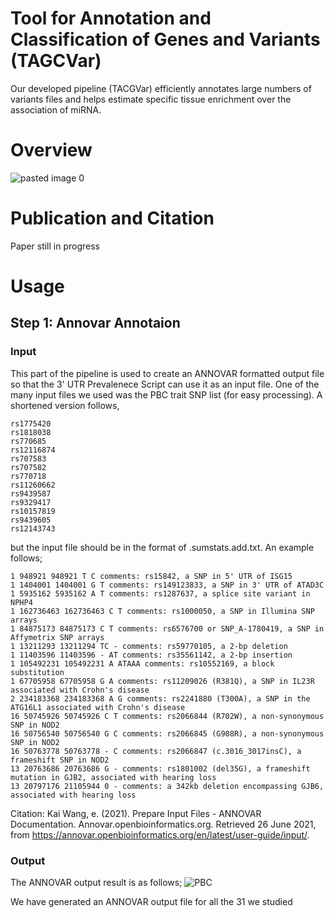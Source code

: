 # **Tool for Annotation and Classification of Genes and Variants (TAGCVar)**
Our developed pipeline (TACGVar) efficiently annotates large numbers of variants files and helps estimate specific tissue enrichment over the association of miRNA.

# **Overview**
![pasted image 0](https://user-images.githubusercontent.com/80075365/123517696-76a2e400-d670-11eb-917d-bb1560d1e560.png)

# **Publication and Citation**
Paper still in progress

# **Usage**
## **Step 1: Annovar Annotaion**
### **Input**
This part of the pipeline is used to create an ANNOVAR formatted output file so that the 3' UTR Prevalenece Script can use it as an input file. One of the many input files we used was the PBC trait SNP list (for easy processing). A shortened version follows,
```rs1775421
rs1775420
rs1818038
rs770685
rs12116874
rs707583
rs707582
rs770718
rs11260662
rs9439587
rs9329417
rs10157819
rs9439605
rs12143743
```

but the input file should be in the format of .sumstats.add.txt. An example follows;
```[kaiwang@biocluster ~/]$ cat example/ex1.avinput
1 948921 948921 T C comments: rs15842, a SNP in 5' UTR of ISG15
1 1404001 1404001 G T comments: rs149123833, a SNP in 3' UTR of ATAD3C
1 5935162 5935162 A T comments: rs1287637, a splice site variant in NPHP4
1 162736463 162736463 C T comments: rs1000050, a SNP in Illumina SNP arrays
1 84875173 84875173 C T comments: rs6576700 or SNP_A-1780419, a SNP in Affymetrix SNP arrays
1 13211293 13211294 TC - comments: rs59770105, a 2-bp deletion
1 11403596 11403596 - AT comments: rs35561142, a 2-bp insertion
1 105492231 105492231 A ATAAA comments: rs10552169, a block substitution
1 67705958 67705958 G A comments: rs11209026 (R381Q), a SNP in IL23R associated with Crohn's disease
2 234183368 234183368 A G comments: rs2241880 (T300A), a SNP in the ATG16L1 associated with Crohn's disease
16 50745926 50745926 C T comments: rs2066844 (R702W), a non-synonymous SNP in NOD2
16 50756540 50756540 G C comments: rs2066845 (G908R), a non-synonymous SNP in NOD2
16 50763778 50763778 - C comments: rs2066847 (c.3016_3017insC), a frameshift SNP in NOD2
13 20763686 20763686 G - comments: rs1801002 (del35G), a frameshift mutation in GJB2, associated with hearing loss
13 20797176 21105944 0 - comments: a 342kb deletion encompassing GJB6, associated with hearing loss
```
Citation: Kai Wang, e. (2021). Prepare Input Files - ANNOVAR Documentation. Annovar.openbioinformatics.org. Retrieved 26 June 2021, from https://annovar.openbioinformatics.org/en/latest/user-guide/input/.

### **Output**
The ANNOVAR output result is as follows;
![PBC](https://user-images.githubusercontent.com/80075365/123524019-aca68f00-d695-11eb-96e3-8dfb2cdd8df0.png)

We have generated an ANNOVAR output file for all the 31 we studied
